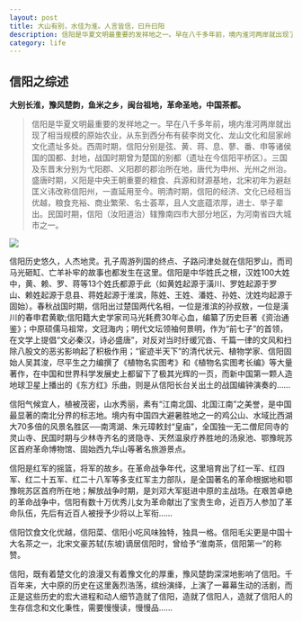 ```yaml
---
layout: post
title: 大山有别，水佳为淮。人言皆信，曰升曰阳
description: 信阳是华夏文明最重要的发祥地之一。早在八千多年前，境内淮河两岸就出现了相当规模的原始农业，从东到西分布有裴李岗文化、龙山文化和屈家岭文化遗址多处。
category: life
---
```

## 信阳之综述

**大别长淮，豫风楚韵，鱼米之乡，闽台祖地，革命圣地，中国茶都。**

>信阳是华夏文明最重要的发祥地之一。早在八千多年前，境内淮河两岸就出现了相当规模的原始农业，从东到西分布有裴李岗文化、龙山文化和屈家岭文化遗址多处。西周时期，信阳分别是弦、黄、蒋、息、蓼、番、申等诸侯国的国都、封地，战国时期曾为楚国的别都（遗址在今信阳平桥区）。三国及东晋末分别为弋阳郡、义阳郡的郡治所在地，唐代为申州、光州之州治。盛唐时期，义阳是中央王朝重要的粮食、兵源和财源基地，北宋初年为避赵匡义讳改称信阳州，一直延用至今。明清时期，信阳的经济、文化已经相当优越，粮食充裕、商业繁荣、名士荟萃，且人文底蕴浓厚，进士、举子辈出。民国时期，信阳（汝阳道治）辖豫南四市大部分地区，为河南省四大城市之一。



![](http://www.xyjlky.com/hjimages/banner2.jpg)


信阳历史悠久，人杰地灵。孔子周游列国的终点、子路问津处就在信阳罗山，而司马光砸缸、亡羊补牢的故事也都发生在这里。信阳是中华姓氏之根，汉姓100大姓中，黄、赖、罗、蒋等13个姓氏都源于此（如黄姓起源于潢川、罗姓起源于罗山、赖姓起源于息县、蒋姓起源于淮滨，陈姓、王姓、潘姓、孙姓、沈姓均起源于固始）。春秋战国时期，信阳出过楚国两代名相，一位是淮滨的孙叔敖，一位是潢川的春申君黄歇;信阳籍大史学家司马光耗费30年心血，编纂了历史巨著《资治通鉴》；中原硕儒马祖常，文冠海内；明代文坛领袖何景明，作为“前七子”的首领，在文学上提倡“文必秦汉，诗必盛唐”，对反对当时纡缓冗沓、千篇一律的文风和扫除八股文的恶劣影响起了积极作用；“宦迹半天下”的清代状元、植物学家、信阳固始人吴其浚，尽平生之力编撰了《植物名实图考》和《植物名实图考长编》等大量著作，在中国和世界科学发展史上都留下了极其光辉的一页，而新中国第一颗人造地球卫星上播出的《东方红》乐曲，则是从信阳长台关出土的战国编钟演奏的……

信阳气候宜人，植被茂密，山水秀丽，素有“江南北国、北国江南”之美誉，是中国最显著的南北分界的标志地。境内有中国四大避暑胜地之一的鸡公山、水域比西湖大70多倍的风景名胜区──南湾湖、朱元璋敕封“皇庙”，全国独一无二僧尼同寺的灵山寺、民国时期与少林寺齐名的贤隐寺、天然温泉疗养胜地的汤泉池、鄂豫皖苏区首府革命博物馆、固始西九华山等著名旅游景点。

信阳是红军的摇篮，将军的故乡。在革命战争年代，这里培育出了红一军、红四军、红二十五军、红二十八军等多支红军主力部队，是全国著名的革命根据地和鄂豫皖苏区首府所在地；解放战争时期，是刘邓大军挺进中原的主战场。在艰苦卓绝的革命战争中，信阳有数十万优秀儿女为革命献出了宝贵生命，近百万人参加了革命队伍，先后有近百人被授予少将以上军衔……

信阳饮食文化优越，信阳菜、信阳小吃风味独特，独具一格。信阳毛尖更是中国十大名茶之一，北宋文豪苏轼(东坡)谪居信阳时，曾给予“淮南茶，信阳第一”的称赞。

信阳，既有着楚文化的浪漫又有着豫文化的厚重，豫风楚韵深深地影响了信阳。千百年来，大中原的历史在这里轰烈浩荡，缤纷演绎，上演了一幕幕生动的活剧，而正是这些历史的宏大进程和动人细节造就了信阳，造就了信阳人，造就了信阳人的生存信念和文化秉性，需要慢慢读，慢慢品......

